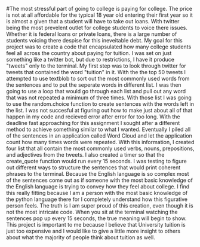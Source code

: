 #The most stressful part of going to college is paying for college. The price is not at all affordable for the typical 18 year old entering their first year so it is almost a given that a student will have to take out loans. With twitter being the most prevelent outlet for college students to voice there issues. Whether it is federal loans or private loans, there is a large number of students voicing there despise for this ineveitable debt. My goal for this project was to create a code that encapsulated how many college students feel all across the country about paying for tuition. I was set on just something like a twitter bot, but due to restrictions, I have it produce "tweets" only to the terminal. My first step was to look through twitter for tweets that contained the word "tuition" in it. With the the top 50 tweets I attempted to use textblob to sort out the most commonly used words from the sentences and to put the seperate words in different list. I was then going to use a loop that would go through each list and pull out any word that was not repeated a minimum of three times. With those list I was going to use the random.choice function to create sentences with the words left in the list. I was not succesful at figuring out how to make just about all of that happen in my code and recieved error after error for too long. With the deadline fast approaching for this assignment I sought after a different method to achieve something similar to what I wanted. Eventually I piled all of the sentences in an application called Word Cloud and let the application count how many times words were repeated. With this information, I created four list that all contain the most commonly used verbs, nouns, prepositions, and adjectives from the tweets. I also created a timer so that the create_quote function would run every 15 seconds. I was testing to figure out different ways to structure the sentences that would print coherent phrases to the terminal. Because the English language is so complex most of the sentences come out as if someone with the most basic knowledge of the English language is trying to convey how they feel about college. I find this really fitting because I am a person with the most basic knowledge of the python language there for I completely understand how this figurative person feels. The truth is I am super proud of this creation, even though it is not the most intricate code. When you sit at the terminal watching the sentences pop up every 15 seconds, the true meaning will begin to show. This project is important to me because I believe that University tuition is just too expensive and I would like to give a little more insight to others about what the majority of people think about tuition as well. 
